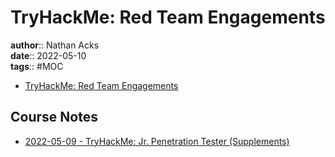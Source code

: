 # TryHackMe: Red Team Engagements

**author**:: Nathan Acks  
**date**:: 2022-05-10  
**tags**:: #MOC

* [TryHackMe: Red Team Engagements](https://tryhackme.com/room/redteamengagements)

## Course Notes

* [2022-05-09 - TryHackMe: Jr. Penetration Tester (Supplements)](../log/2022-05-09-tryhackme-jr-penetration-tester-supplements.md)
